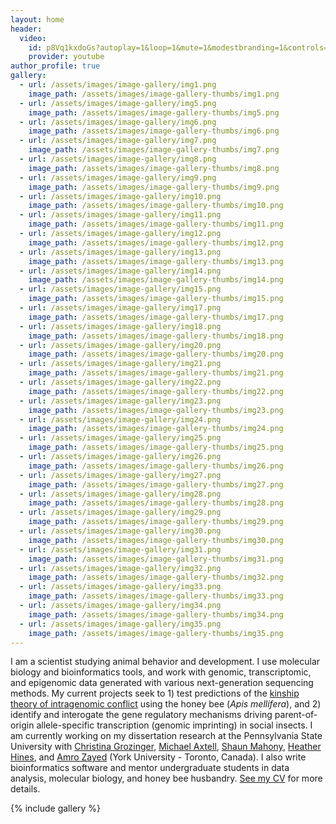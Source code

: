 ```yaml
---
layout: home
header:
  video:
    id: p8Vq1kxdoGs?autoplay=1&loop=1&mute=1&modestbranding=1&controls=0&playlist=p8Vq1kxdoGs
    provider: youtube
author_profile: true
gallery:
  - url: /assets/images/image-gallery/img1.png
    image_path: /assets/images/image-gallery-thumbs/img1.png
  - url: /assets/images/image-gallery/img5.png
    image_path: /assets/images/image-gallery-thumbs/img5.png
  - url: /assets/images/image-gallery/img6.png
    image_path: /assets/images/image-gallery-thumbs/img6.png
  - url: /assets/images/image-gallery/img7.png
    image_path: /assets/images/image-gallery-thumbs/img7.png
  - url: /assets/images/image-gallery/img8.png
    image_path: /assets/images/image-gallery-thumbs/img8.png
  - url: /assets/images/image-gallery/img9.png
    image_path: /assets/images/image-gallery-thumbs/img9.png
  - url: /assets/images/image-gallery/img10.png
    image_path: /assets/images/image-gallery-thumbs/img10.png
  - url: /assets/images/image-gallery/img11.png
    image_path: /assets/images/image-gallery-thumbs/img11.png
  - url: /assets/images/image-gallery/img12.png
    image_path: /assets/images/image-gallery-thumbs/img12.png
  - url: /assets/images/image-gallery/img13.png
    image_path: /assets/images/image-gallery-thumbs/img13.png
  - url: /assets/images/image-gallery/img14.png
    image_path: /assets/images/image-gallery-thumbs/img14.png
  - url: /assets/images/image-gallery/img15.png
    image_path: /assets/images/image-gallery-thumbs/img15.png
  - url: /assets/images/image-gallery/img17.png
    image_path: /assets/images/image-gallery-thumbs/img17.png
  - url: /assets/images/image-gallery/img18.png
    image_path: /assets/images/image-gallery-thumbs/img18.png
  - url: /assets/images/image-gallery/img20.png
    image_path: /assets/images/image-gallery-thumbs/img20.png
  - url: /assets/images/image-gallery/img21.png
    image_path: /assets/images/image-gallery-thumbs/img21.png
  - url: /assets/images/image-gallery/img22.png
    image_path: /assets/images/image-gallery-thumbs/img22.png
  - url: /assets/images/image-gallery/img23.png
    image_path: /assets/images/image-gallery-thumbs/img23.png
  - url: /assets/images/image-gallery/img24.png
    image_path: /assets/images/image-gallery-thumbs/img24.png
  - url: /assets/images/image-gallery/img25.png
    image_path: /assets/images/image-gallery-thumbs/img25.png
  - url: /assets/images/image-gallery/img26.png
    image_path: /assets/images/image-gallery-thumbs/img26.png
  - url: /assets/images/image-gallery/img27.png
    image_path: /assets/images/image-gallery-thumbs/img27.png
  - url: /assets/images/image-gallery/img28.png
    image_path: /assets/images/image-gallery-thumbs/img28.png
  - url: /assets/images/image-gallery/img29.png
    image_path: /assets/images/image-gallery-thumbs/img29.png
  - url: /assets/images/image-gallery/img30.png
    image_path: /assets/images/image-gallery-thumbs/img30.png
  - url: /assets/images/image-gallery/img31.png
    image_path: /assets/images/image-gallery-thumbs/img31.png
  - url: /assets/images/image-gallery/img32.png
    image_path: /assets/images/image-gallery-thumbs/img32.png
  - url: /assets/images/image-gallery/img33.png
    image_path: /assets/images/image-gallery-thumbs/img33.png
  - url: /assets/images/image-gallery/img34.png
    image_path: /assets/images/image-gallery-thumbs/img34.png
  - url: /assets/images/image-gallery/img35.png
    image_path: /assets/images/image-gallery-thumbs/img35.png
---
```


I am a scientist studying animal behavior and development. I use molecular biology and bioinformatics tools, and work with genomic, transcriptomic, and epigenomic data generated with various next-generation sequencing methods. My current projects seek to 1) test predictions of the [kinship theory of intragenomic conflict](https://doi.org/10.1186/1471-2148-3-15) using the honey bee (*Apis mellifera*), and 2) identify and interogate the gene regulatory mechanisms driving parent-of-origin allele-specific transcription (genomic imprinting) in social insects. I am currently working on my dissertation research at the Pennsylvania State University with [Christina Grozinger](https://www.grozingerlab.com/), [Michael Axtell](https://sites.psu.edu/axtell/), [Shaun Mahony](https://mahonylab.org/), [Heather Hines](https://hineslab.org/), and [Amro Zayed](http://zayedlab.apps01.yorku.ca/wordpress/) (York University - Toronto, Canada). I also write bioinformatics software and mentor undergraduate students in data analysis, molecular biology, and honey bee husbandry. [See my CV](/CV) for more details.

{% include gallery %}